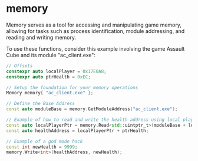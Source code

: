 # memory
Memory serves as a tool for accessing and manipulating game memory, allowing for tasks such as process identification, module addressing, and reading and writing memory.

To use these functions, consider this example involving the game Assault Cube and its module "ac_client.exe":

```c++
// Offsets
constexpr auto localPlayer = 0x17E0A8;
constexpr auto ptrHealth = 0xEC;

// Setup the foundation for your memory operations
Memory memory{ "ac_client.exe" };

// Define the Base Address
const auto moduleBase = memory.GetModuleAddress("ac_client.exe");

// Example of how to read and write the health address using local player and an offset to the health value
const auto localPlayerPtr = memory.Read<std::uintptr_t>(moduleBase + localPlayer);
const auto healthAddress = localPlayerPtr + ptrHealth;

// Example of a god mode hack
const int newHealth = 9999;
memory.Write<int>(healthAddress, newHealth);
```
